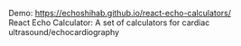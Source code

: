 Demo: https://echoshihab.github.io/react-echo-calculators/ <br>
React Echo Calculator: A set of calculators for cardiac ultrasound/echocardiography

